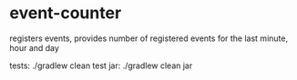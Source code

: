 # event-counter

registers events, provides number of registered events for the last minute, hour and day

tests: ./gradlew clean test
jar: ./gradlew clean jar

